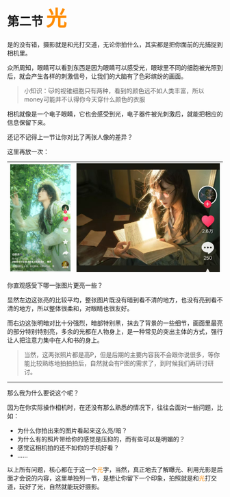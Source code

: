 # 第二节  <font color="#FF8C00" size="7">光</font>

是的没有错，摄影就是和光打交道，无论你拍什么，其实都是把你面前的光捕捉到相机里。

众所周知，眼睛可以看到东西是因为眼睛可以感受光，眼球里不同的细胞被光照到后，就会产生各样的刺激信号，让我们的大脑有了色彩缤纷的画面。

> 小知识：🐱的视锥细胞只有两种，看到的颜色远不如人类丰富，所以money可能并不认得你今天穿什么颜色的衣服

相机就像是一个电子眼睛，它也会感受到光，电子器件被光刺激后，就能把相应的信息保留下来。

还记不记得上一节让你对比了两张人像的差异？

这里再放一次：

| <img src="../assets/chapter1/profile1.jpg" style="zoom: 50%;" /> | <img src="../assets/chapter1/profile2.jpg" style="zoom: 67%;" /> |
| ------------------------------------------------------------ | ------------------------------------------------------------ |

你直观感受下哪一张图片更亮一些？

显然左边这张亮的比较平均，整张图片既没有暗到看不清的地方，也没有亮到看不清的地方，所以整体很柔和，对眼睛也很友好。

而右边这张明暗对比十分强烈，暗部特别黑，抹去了背景的一些细节，画面里最亮的部分特别特别亮，多余的光都在人物身上，是一种常见的突出主体的方式，强行让人把注意力集中在人和书的身上。

> 当然，这两张照片都是高P，但是后期的主要内容我不会跟你说很多，等你能比较熟练地拍拍拍后，自然就会有P图的需求了，到时候我们再研讨研讨。

-----------------------------------------

那么我为什么要说这个呢？

因为在你实际操作相机时，在还没有那么熟悉的情况下，往往会面对一些问题，比如：

- 为什么你拍出来的图片看起来这么亮/暗？
- 为什么有的照片带给你的感觉是压抑的，而有些可以是明媚的？
- 感觉这相机拍的还不如你的手机好看？
- ……

以上所有问题，核心都在于这一个<font color="#FF8C00">光</font>字，当然，真正地去了解曝光、利用光影是后面才会说的内容，这里单独列一节，是想让你留下一个印象，拍照就是和<font color="#FF8C00">光</font>打交道，玩好了光，自然就能玩好摄影。